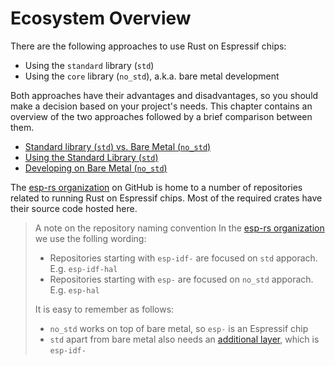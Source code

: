 # Ecosystem Overview

There are the following approaches to use Rust on Espressif chips:

- Using the `standard` library (`std`)
- Using the `core` library (`no_std`), a.k.a. bare metal development

Both approaches have their advantages and disadvantages, so you should make a decision based on your project's needs. This chapter contains an overview of the two approaches followed by a brief comparison between them.

- [Standard library (`std`) vs. Bare Metal (`no_std`)][rust-esp-book-std-vs-no-std]
- [Using the Standard Library (`std`)][rust-esp-book-std]
- [Developing on Bare Metal (`no_std`)][rust-esp-book-no-std]


[rust-esp-book-std-vs-no-std]: ./comparing-std-and-no_std.html
[rust-esp-book-std]: ./using-the-standard-library.html
[rust-esp-book-no-std]: ./bare-metal.html


The [esp-rs organization] on GitHub is home to a number of repositories related to running Rust on Espressif chips. Most of the required crates have their source code hosted here.

> A note on the repository naming convention
> In the [esp-rs organization] we use the folling wording:
>
> - Repositories starting with `esp-idf-` are focused on `std` apporach. E.g. `esp-idf-hal`
> - Repositories starting with `esp-` are focused on `no_std` apporach. E.g. `esp-hal`
>
> It is easy to remember as follows:
>
> - `no_std` works on top of bare metal, so `esp-` is an Espressif chip
>- `std` apart from bare metal also needs an [additional layer](https://github.com/espressif/esp-idf), which is `esp-idf-`

[esp-rs organization]: https://github.com/esp-rs/
